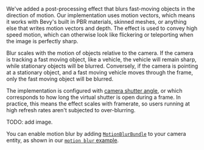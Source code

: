 We've added a post-processing effect that blurs fast-moving objects in the direction of motion.
Our implementation uses motion vectors, which means it works with Bevy's built in PBR materials, skinned meshes, or anything else that writes motion vectors and depth.
The effect is used to convey high speed motion, which can otherwise look like flickering or teleporting when the image is perfectly sharp.

Blur scales with the motion of objects relative to the camera.
If the camera is tracking a fast moving object, like a vehicle, the vehicle will remain sharp, while stationary objects will be blurred.
Conversely, if the camera is pointing at a stationary object, and a fast moving vehicle moves through the frame, only the fast moving object will be blurred.

The implementation is configured with [camera shutter angle](https://en.wikipedia.org/wiki/Rotary_disc_shutter), or which corresponds to how long the virtual shutter is open during a frame.
In practice, this means the effect scales with framerate, so users running at high refresh rates aren't subjected to over-blurring.

TODO: add image.

You can enable motion blur by adding [`MotionBlurBundle`](https://dev-docs.bevyengine.org/bevy/core_pipeline/motion_blur/struct.MotionBlurBundle.html) to your camera entity, as shown in our [`motion blur` example](https://github.com/bevyengine/bevy/blob/main/examples/3d/motion_blur.rs).
